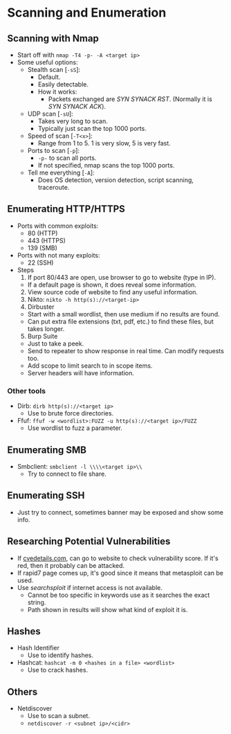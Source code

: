 # Scanning and Enumeration

## Scanning with Nmap

* Start off with `nmap -T4 -p- -A <target ip>`
* Some useful options:
  * Stealth scan [`-sS`]:
    * Default.
    * Easily detectable.
    * How it works:
	  * Packets exchanged are *SYN SYNACK RST*. (Normally it is *SYN SYNACK ACK*).
  * UDP scan [`-sU`]:
    * Takes very long to scan.
    * Typically just scan the top 1000 ports.
  * Speed of scan [`-T<x>`]:
    * Range from 1 to 5. 1 is very slow, 5 is very fast.
  * Ports to scan [`-p`]:
    * `-p-` to scan all ports.
    * If not specified, nmap scans the top 1000 ports.
  * Tell me everything [`-A`]:
    * Does OS detection, version detection, script scanning, traceroute.

## Enumerating HTTP/HTTPS

* Ports with common exploits:
  * 80 (HTTP)
  * 443 (HTTPS)
  * 139 (SMB)
* Ports with not many exploits:
  * 22 (SSH)
* Steps
  1. If port 80/443 are open, use browser to go to website (type in IP).
    * If a default page is shown, it does reveal some information.
  2. View source code of website to find any useful information.
  3. Nikto: `nikto -h http(s)://<target-ip>`
  4. Dirbuster
    * Start with a small wordlist, then use medium if no results are found.
	* Can put extra file extensions (txt, pdf, etc.) to find these files, but takes longer.
  5. Burp Suite
    * Just to take a peek.
    * Send to repeater to show response in real time. Can modify requests too.
	* Add scope to limit search to in scope items.
	* Server headers will have information.

### Other tools

* Dirb: `dirb http(s)://<target ip>`
  * Use to brute force directories.
* Ffuf: `ffuf -w <wordlist>:FUZZ -u http(s)://<target ip>/FUZZ`
  * Use wordlist to fuzz a parameter.

## Enumerating SMB

* Smbclient: `smbclient -l \\\\<target ip>\\`
  * Try to connect to file share.

## Enumerating SSH

* Just try to connect, sometimes banner may be exposed and show some info.

## Researching Potential Vulnerabilities

* If [cvedetails.com](https://www.cvedetails.com/), can go to website to check vulnerability score. If it's red, then it probably can be attacked.
* If rapid7 page comes up, it's good since it means that metasploit can be used.
* Use *searchsploit* if internet access is not available.
  * Cannot be too specific in keywords use as it searches the exact string.
  * Path shown in results will show what kind of exploit it is.

## Hashes

* Hash Identifier
  * Use to identify hashes.
* Hashcat: `hashcat -m 0 <hashes in a file> <wordlist>`
  * Use to crack hashes.

## Others

* Netdiscover
  * Use to scan a subnet.
  * `netdiscover -r <subnet ip>/<cidr>`